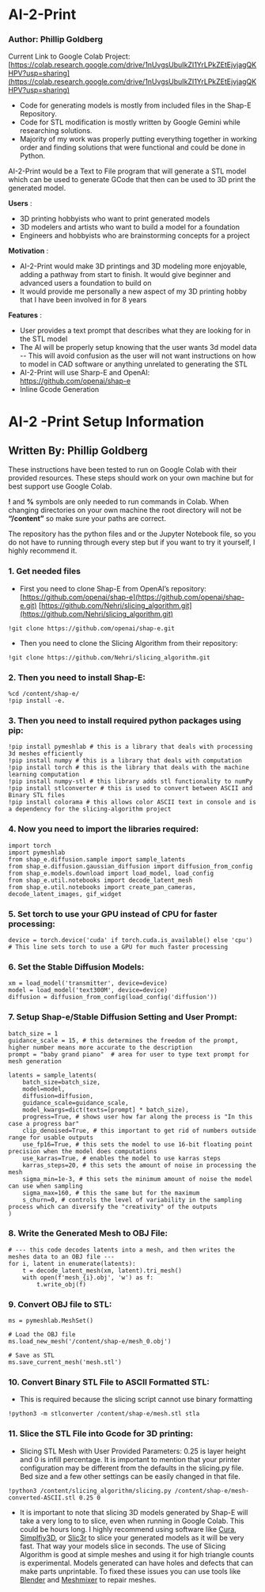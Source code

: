 # AI-2-Print

### Author: Phillip Goldberg
Current Link to Google Colab Project: [https://colab.research.google.com/drive/1nUvgsUbuIkZI1YrLPkZEtEjvjagQKHPV?usp=sharing](https://colab.research.google.com/drive/1nUvgsUbuIkZI1YrLPkZEtEjvjagQKHPV?usp=sharing)

- Code for generating models is mostly from included files in the Shap-E Repository.
- Code for STL modification is mostly written by Google Gemini while researching solutions.
- Majority of my work was properly putting everything together in working order and finding solutions that were functional and could be done in Python.

AI-2-Print would be a Text to File program that will generate a STL model which can be used to
generate GCode that then can be used to 3D print the generated model.

**Users** :

- 3D printing hobbyists who want to print generated models
- 3D modelers and artists who want to build a model for a foundation
- Engineers and hobbyists who are brainstorming concepts for a project

**Motivation** :
- AI-2-Print would make 3D printings and 3D modeling more enjoyable, adding a pathway
from start to finish. It would give beginner and advanced users a foundation to build on
- It would provide me personally a new aspect of my 3D printing hobby that I have been
involved in for 8 years

**Features** :
- User provides a text prompt that describes what they are looking for in the STL model
- The AI will be properly setup knowing that the user wants 3d model data
-- This will avoid confusion as the user will not want instructions on how to model in
CAD software or anything unrelated to generating the STL
- AI-2-Print will use Sharp-E and OpenAI: https://github.com/openai/shap-e
- Inline Gcode Generation

# AI-2 -Print Setup Information 
## Written By: Phillip Goldberg

These instructions have been tested to run on Google Colab with their provided resources. These
steps should work on your own machine but for best support use Google Colab.

**!** and **%** symbols are only needed to run commands in Colab. When changing directories on your
own machine the root directory will not be **“/content”** so make sure your paths are correct.

The repository has the python files and or the Jupyter Notebook file, so you do not have to running
through every step but if you want to try it yourself, I highly recommend it.

### **1.** Get needed files
- First you need to clone Shap-E from OpenAI’s repository:
[https://github.com/openai/shap-e](https://github.com/openai/shap-e.git)
[https://github.com/Nehri/slicing_algorithm.git](https://github.com/Nehri/slicing_algorithm.git)
```
!git clone https://github.com/openai/shap-e.git
```
- Then you need to clone the Slicing Algorithm from their repository:
```
!git clone https://github.com/Nehri/slicing_algorithm.git
```
### **2.** Then you need to install Shap-E:
```
%cd /content/shap-e/
!pip install -e.
```
### **3.** Then you need to install required python packages using pip:
```
!pip install pymeshlab # this is a library that deals with processing 3d meshes efficiently
!pip install numpy # this is a library that deals with computation
!pip install torch # this is the library that deals with the machine learning computation
!pip install numpy-stl # this library adds stl functionality to numPy
!pip install stlconverter # this is used to convert between ASCII and Binary STL files
!pip install colorama # this allows color ASCII text in console and is a dependency for the slicing-algorithm project
```
### **4.** Now you need to import the libraries required:
```
import torch
import pymeshlab
from shap_e.diffusion.sample import sample_latents
from shap_e.diffusion.gaussian_diffusion import diffusion_from_config
from shap_e.models.download import load_model, load_config
from shap_e.util.notebooks import decode_latent_mesh
from shap_e.util.notebooks import create_pan_cameras, decode_latent_images, gif_widget
```
### **5.** Set torch to use your GPU instead of CPU for faster processing:
```
device = torch.device('cuda' if torch.cuda.is_available() else 'cpu') # This line sets torch to use a GPU for much faster processing
```
### **6.** Set the Stable Diffusion Models:
```
xm = load_model('transmitter', device=device)
model = load_model('text300M', device=device)
diffusion = diffusion_from_config(load_config('diffusion'))
```
### **7.** Setup Shap-e/Stable Diffusion Setting and User Prompt:
```
batch_size = 1
guidance_scale = 15, # this determines the freedom of the prompt, higher number means more accurate to the description
prompt = "baby grand piano"  # area for user to type text prompt for mesh generation

latents = sample_latents(
    batch_size=batch_size,
    model=model,
    diffusion=diffusion,
    guidance_scale=guidance_scale,
    model_kwargs=dict(texts=[prompt] * batch_size),
    progress=True, # shows user how far along the process is "In this case a progress bar"
    clip_denoised=True, # this important to get rid of numbers outside range for usable outputs
    use_fp16=True, # this sets the model to use 16-bit floating point precision when the model does computations
    use_karras=True, # enables the model to use karras steps
    karras_steps=20, # this sets the amount of noise in processing the mesh
    sigma_min=1e-3, # this sets the minimum amount of noise the model can use when sampling
    sigma_max=160, # this the same but for the maximum
    s_churn=0, # controls the level of variability in the sampling process which can diversify the "creativity" of the outputs
)
```
### **8.** Write the Generated Mesh to OBJ File:
```
# --- this code decodes latents into a mesh, and then writes the meshes data to an OBJ file ---
for i, latent in enumerate(latents):
    t = decode_latent_mesh(xm, latent).tri_mesh()
    with open(f'mesh_{i}.obj', 'w') as f:
        t.write_obj(f)
```
### **9.** Convert OBJ file to STL:
```
ms = pymeshlab.MeshSet()

# Load the OBJ file
ms.load_new_mesh('/content/shap-e/mesh_0.obj')

# Save as STL
ms.save_current_mesh('mesh.stl')
```
### **10.** Convert Binary STL File to ASCII Formatted STL:
- This is required because the slicing script cannot use binary formatting
```
!python3 -m stlconverter /content/shap-e/mesh.stl stla
```
### **11.** Slice the STL File into Gcode for 3D printing:
- Slicing STL Mesh with User Provided Parameters: 0.25 is layer height and 0 is infill
       percentage.
       It is important to mention that your printer configuration may be different from the
       defaults in the slicing.py file. Bed size and a few other settings can be easily
       changed in that file.
```
!python3 /content/slicing_algorithm/slicing.py /content/shap-e/mesh-converted-ASCII.stl 0.25 0
```
- It is important to note that slicing 3D models generated by Shap-E will take a very long to to slice,
even when running in Google Colab. This could be hours long. I highly recommend using software
like [Cura](https://ultimaker.com/software/ultimaker-cura/), [Simplfiy3D](https://www.simplify3d.com/), or [Slic3r](https://slic3r.org/) to slice your generated models as it will be very fast. That way your
models slice in seconds. The use of Slicing Algorithm is good at simple meshes and using it for high
triangle counts is experimental. Models generated can have holes and defects that can make parts unprintable. To fixed these issues you can use tools like [Blender](https://www.blender.org/) and [Meshmixer](https://apps.autodesk.com/FUSION/en/Detail/Index?id=4108920185261935100&appLang=en&os=Win64) to repair meshes.
